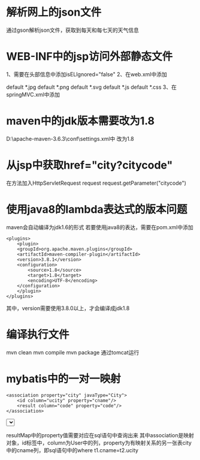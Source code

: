 解析网上的json文件
================
通过gson解析json文件，获取到每天和每七天的天气信息

WEB-INF中的jsp访问外部静态文件
============================
1、需要在头部信息中添加isELIgnored="false"
2、在web.xml中添加
<!-- 处理静态文件可以正常访问 -->
  <servlet-mapping>
      <servlet-name>default</servlet-name>
      <url-pattern>*.jpg</url-pattern>
  </servlet-mapping>
  <servlet-mapping>
      <servlet-name>default</servlet-name>
      <url-pattern>*.png</url-pattern>
  </servlet-mapping>
  <servlet-mapping>
      <servlet-name>default</servlet-name>
      <url-pattern>*.svg</url-pattern>
  </servlet-mapping>
  <servlet-mapping>
      <servlet-name>default</servlet-name>
      <url-pattern>*.js</url-pattern>
  </servlet-mapping>
  <servlet-mapping>
      <servlet-name>default</servlet-name>
      <url-pattern>*.css</url-pattern>
  </servlet-mapping>
3、在springMVC.xml中添加
    <!-- 静态资源可访问的设置方式 -->
	<mvc:default-servlet-handler />


maven中的jdk版本需要改为1.8
=========================
D:\apache-maven-3.6.3\conf\settings.xml中
改为1.8


从jsp中获取href="city?citycode"
==============================
在方法加入HttpServletRequest request
request.getParameter("citycode")


使用java8的lambda表达式的版本问题
===============================
maven会自动编译为jdk1.6的形式
若要使用java8的表达，需要在pom.xml中添加
```
<plugins>
    <plugin>
    <groupId>org.apache.maven.plugins</groupId>
    <artifactId>maven-compiler-plugin</artifactId>
    <version>3.8.1</version>
    <configuration>
        <source>1.8</source>
        <target>1.8</target>
        <encoding>UTF-8</encoding>
    </configuration>
    </plugin>
</plugins>
```
其中，version需要使用3.8.0以上，才会编译成jdk1.8

编译执行文件
==========
mvn clean
mvn compile
mvn package
通过tomcat运行

mybatis中的一对一映射
===================
<resultMap type="User" id="Getcitycode">
    <id column="ucity" property="ucity"/>

    <association property="city" javaType="City">
        <id column="ucity" property="cname"/>
        <result column="code" property="code"/>
    </association>
</resultMap>

<select id="getCode" parameterType="String" resultMap="Getcitycode">
    select t1.code, t1.cname, t2.ucity from city t1, message t2 where t1.cname=t2.ucity and t2.uname=#{uname} 
</select>

resultMap中的property值需要对应在sql语句中查询出来
其中association是映射对象，id标签中，column为User中的列，property为有映射关系的另一张表city中的cname列，即sql语句中的where t1.cname=t2.ucity